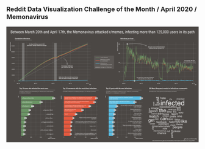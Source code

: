 
### Reddit Data Visualization Challenge of the Month / April 2020 / Memonavirus

![](memonavirus_stats.svg)